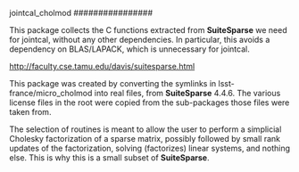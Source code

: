jointcal_cholmod
################

This package collects the C functions extracted from **SuiteSparse** we need for jointcal, without any other dependencies. In particular, this avoids a dependency on BLAS/LAPACK, which is unnecessary for jointcal.

http://faculty.cse.tamu.edu/davis/suitesparse.html

This package was created by converting the symlinks in lsst-france/micro_cholmod into real files, from **SuiteSparse** 4.4.6. The various license files in the root were copied from the sub-packages those files were taken from.

The selection of routines is meant to allow the user to perform a simplicial Cholesky factorization of a sparse matrix, possibly followed by small rank updates of the factorization, solving (factorizes) linear systems,  and nothing else. This is why this is a small subset of **SuiteSparse**. 
